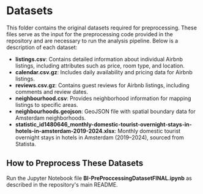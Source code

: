# Datasets

This folder contains the original datasets required for preprocessing. These files serve as the input for the preprocessing code provided in the repository and are necessary to run the analysis pipeline. Below is a description of each dataset:

- **listings.csv**: Contains detailed information about individual Airbnb listings, including attributes such as price, room type, and location.
- **calendar.csv.gz**: Includes daily availability and pricing data for Airbnb listings.
- **reviews.csv.gz**: Contains guest reviews for Airbnb listings, including comments and review dates.
- **neighbourhood.csv**: Provides neighborhood information for mapping listings to specific areas.
- **neighbourhoods.geojson**: GeoJSON file with spatial boundary data for Amsterdam neighborhoods.
- **statistic_id1480646_monthly-domestic-tourist-overnight-stays-in-hotels-in-amsterdam-2019-2024.xlsx**: Monthly domestic tourist overnight stays in hotels in Amsterdam (2019–2024), sourced from Statista.

## How to Preprocess These Datasets

Run the Jupyter Notebook file **BI-PreProccessingDatasetFINAL.ipynb** as described in the repository's main README.
